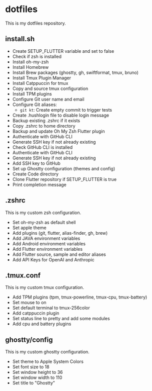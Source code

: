 # dotfiles

This is my dotfiles repository.

## install.sh

- Create SETUP_FLUTTER variable and set to false
- Check if zsh is installed
- Install oh-my-zsh
- Install Homebrew
- Install Brew packages (ghostty, gh, swiftformat, tmux, bruno)
- Install Tmux Plugin Manager
- Install Catppuccin for tmux
- Copy and source tmux configuration
- Install TPM plugins
- Configure Git user name and email
- Configure Git aliases:
  - `git kt`: Create empty commit to trigger tests
- Create .hushlogin file to disable login message
- Backup existing .zshrc if it exists
- Copy .zshrc to home directory
- Backup and update Oh My Zsh Flutter plugin
- Authenticate with GitHub CLI
- Generate SSH key if not already existing
- Check GitHub CLI is installed
- Authenticate with GitHub CLI
- Generate SSH key if not already existing
- Add SSH key to GitHub
- Set up Ghostty configuration (themes and config)
- Create Code directory
- Clone Flutter repository if SETUP_FLUTTER is true
- Print completion message

## .zshrc

This is my custom zsh configuration.

- Set oh-my-zsh as default shell
- Set apple theme
- Add plugins (git, flutter, alias-finder, gh, brew)
- Add JAVA environment variables
- Add Android environment variables
- Add Flutter environment variables
- Add Flutter source, sample and editor aliases
- Add API Keys for OpenAI and Anthropic

## .tmux.conf

This is my custom tmux configuration.

- Add TPM plugins (tpm, tmux-powerline, tmux-cpu, tmux-battery)
- Set mouse to on
- Set default terminal to tmux-256color
- Add catppuccin plugin
- Set status line to pretty and add some modules
- Add cpu and battery plugins

## ghostty/config

This is my custom ghostty configuration.

- Set theme to Apple System Colors
- Set font size to 18
- Set window height to 36
- Set window width to 110
- Set title to "Ghostty"

